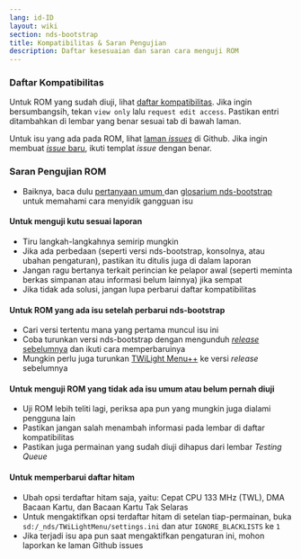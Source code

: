 ```yaml
---
lang: id-ID
layout: wiki
section: nds-bootstrap
title: Kompatibilitas & Saran Pengujian
description: Daftar kesesuaian dan saran cara menguji ROM
---
```


### Daftar Kompatibilitas
Untuk ROM yang sudah diuji, lihat [daftar kompatibilitas](https://docs.google.com/spreadsheets/d/1LRTkXOUXraTMjg1eedz_f7b5jiuyMv2x6e_jY_nyHSc/). Jika ingin bersumbangsih, tekan `view only` lalu `request edit access`. Pastikan entri ditambahkan di lembar yang benar sesuai tab di bawah laman.

Untuk isu yang ada pada ROM, lihat [laman *issues*](https://github.com/DS-Homebrew/nds-bootstrap/issues) di Github. Jika ingin membuat [*issue* baru](https://github.com/DS-Homebrew/nds-bootstrap/issues/new), ikuti templat *issue* dengan benar.

### Saran Pengujian ROM
- Baiknya, baca dulu [pertanyaan umum ](https://wiki.ds-homebrew.com/id-ID/nds-bootstrap/faq) dan [glosarium nds-bootstrap](https://wiki.ds-homebrew.com/nds-bootstrap/glossary) untuk memahami cara menyidik gangguan isu

#### Untuk menguji kutu sesuai laporan
- Tiru langkah-langkahnya semirip mungkin
- Jika ada perbedaan (seperti versi nds-bootstrap, konsolnya, atau ubahan pengaturan), pastikan itu ditulis juga di dalam laporan
- Jangan ragu bertanya terkait perincian ke pelapor awal (seperti meminta berkas simpanan atau informasi belum lainnya) jika sempat
- Jika tidak ada solusi, jangan lupa perbarui daftar kompatibilitas

#### Untuk ROM yang ada isu setelah perbarui nds-bootstrap
- Cari versi tertentu mana yang pertama muncul isu ini
- Coba turunkan versi nds-bootstrap dengan mengunduh [*release* sebelumnya](https://github.com/DS-Homebrew/nds-bootstrap/releases) dan ikuti cara memperbaruinya
- Mungkin perlu juga turunkan [TWiLight Menu++](https://github.com/DS-Homebrew/TWiLightMenu/releases) ke versi *release* sebelumnya

#### Untuk menguji ROM yang tidak ada isu umum atau belum pernah diuji
- Uji ROM lebih teliti lagi, periksa apa pun yang mungkin juga dialami pengguna lain
- Pastikan jangan salah menambah informasi pada lembar di daftar kompatibilitas
- Pastikan juga permainan yang sudah diuji dihapus dari lembar *Testing Queue*

#### Untuk memperbarui daftar hitam
- Ubah opsi terdaftar hitam saja, yaitu: Cepat CPU 133 MHz (TWL), DMA Bacaan Kartu, dan Bacaan Kartu Tak Selaras
- Untuk mengaktifkan opsi terdaftar hitam di setelan tiap-permainan, buka `sd:/_nds/TWiLightMenu/settings.ini` dan atur `IGNORE_BLACKLISTS` ke `1`
- Jika terjadi isu apa pun saat mengaktifkan pengaturan ini, mohon laporkan ke laman Github issues 
